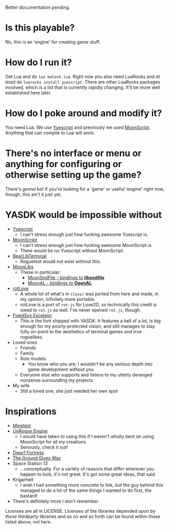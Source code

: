 Better documentation pending.

# Is this playable?
No, this is an 'engine' for creating game stuff.

# How do I run it?
Get Lua and do `lua moloch.lua`. Right now you also need LuaRocks and *at least* do `luarocks install yuescript`. There are other LuaRocks packages involved, which is a list that is currently rapidly changing. It'll be more well established here later.

# How do I poke around and modify it?
You need Lua. We use [Yuescript](https://yuescript.org) and previously we used [MoonScript](https://moonscript.org). Anything that can compile to Lua will work.

# There's no interface or menu or anything for configuring or otherwise setting up the game?
There's _gonna_ be! If you're looking for a 'game' or useful 'engine' right now, though, this ain't it just yet.

# YASDK would be impossible without
- [Yuescript](https://yuescript.org)
	- I can't stress enough just how fucking awesome Yuescript is.
- [MoonScript](https://moonscript.org)
	- I can't stress enough just how fucking awesome MoonScript is.
	- There would be no Yuescript without MoonScript.
- [BearLibTerminal](http://foo.wyrd.name/en:bearlibterminal)
	- Roguetest would not exist without this.
- [MoonLibs](https://github.com/stetre/moonlibs)
  - These in particular:
    - [MoonSndFile - bindings to **libsndfile**](https://github.com/stetre/moonsndfile)
    - [MoonAL - bindings to **OpenAL**](https://github.com/stetre/moonal)
- [rotLove](https://github.com/paulofmandown/rotLove)
	- A whole lot of what's in `class/` was ported from here and made, in my opinion, infinitely more portable.
	- rotLove is a port of `rot.js` for Love2D, so technically this credit is owed to `rot.js` as well. I've never opened `rot.js`, though.
- [FixedSys Excelsior](https://github.com/kika/fixedsys)
	- This is the font shipped with YASDK. It features a hell of a lot, is big enough for my poorly-protected vision, and still manages to stay fully on-point to the aesthetics of terminal games and _trve_ roguelikes.
- Loved ones
	- Friends
	- Family
	- Role models
		- You know who you are; I wouldn't be any serious depth into game development without you
	- Everyone else who supports and listens to my utterly deranged nonsense surrounding my projects
- My wife
	- Still a loved one; she just needed her own spot 
# Inspirations
- [Minetest](https://minetest.net)
- [UnRogue Engine](https://github.com/gilmore606/ure)
	- I would have taken to using this if I weren't wholly bent on using MoonScript for all my creations.
	- Seriously, check it out!
- [Dwarf Fortress](https://www.bay12games.com/dwarves)
- [The Ground Gives Way](https://thegroundgivesway.com)
- Space Station 13
	- ...conceptually. For a variety of reasons that differ wherever you happen to look, it's not great. It's got some great ideas, that said.
- Krigarheit
	- I wish I had something more concrete to link, but the guy behind this managed to do a lot of the same things I wanted to do first, the bastard!
- There's definitely more I don't remember

Licenses are all in LICENSE. Licenses of the libraries depended upon by *these* thirdparty libraries and so on and so forth can be found within those listed above, not here.
